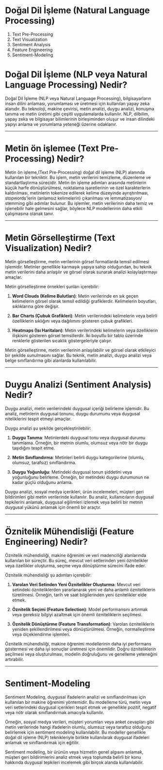 # Doğal Dil İşleme (Natural Language Processing)

1. Text Pre-Processing
2. Text Visualization
3. Sentiment Analysis
4. Feature Engineering
5. Sentiment-Modeling


# Doğal Dil İşleme (NLP veya Natural Language Processing) Nedir? 
Doğal Dil İşleme (NLP veya Natural Language Processing), bilgisayarların insan dilini anlaması, yorumlaması ve üretmesi için kullanılan yapay zeka alanıdır. Bu teknoloji, makine çevirisi, metin analizi, duygu analizi, konuşma tanıma ve metin üretimi gibi çeşitli uygulamalarda kullanılır. NLP, dilbilim, yapay zeka ve bilgisayar bilimlerinin birleşiminden oluşur ve insan dilindeki yapıyı anlama ve yorumlama yeteneği üzerine odaklanır.
***
# Metin ön işlemee (Text Pre-Processing) Nedir? 
Metin ön işleme,(Text Pre-Processing) doğal dil işleme (NLP) alanında kullanılan bir tekniktir. Bu işlem, metin verilerini temizleme, düzenleme ve standartlaştırma sürecidir. Metin ön işleme adımları arasında metinlerin küçük harfe dönüştürülmesi, noktalama işaretlerinin ve özel karakterlerin kaldırılması, metinlerin tokenize edilerek kelime düzeyinde ayrıştırılması, stopwords'lerin (anlamsız kelimelerin) çıkarılması ve lemmatizasyon/ stemming gibi adımlar bulunur. Bu işlemler, metin verilerinin daha temiz ve işlenebilir hale gelmesini sağlar, böylece NLP modellerinin daha etkili çalışmasına olanak tanır.
***
# Metin Görselleştirme (Text Visualization) Nedir?

Metin görselleştirme, metin verilerinin görsel formatlarda temsil edilmesi işlemidir. Metinler genellikle karmaşık yapıya sahip olduğundan, bu teknik metin verilerini daha anlaşılır ve görsel olarak sunarak analizi kolaylaştırmayı amaçlar.

Metin görselleştirme örnekleri şunları içerebilir:

1. **Word Clouds (Kelime Bulutları)**: Metin verilerinde en sık geçen kelimelerin görsel olarak temsil edildiği grafiklerdir. Kelimelerin boyutları, sıklıklarına göre değişir.

2. **Bar Charts (Çubuk Grafikleri)**: Metin verilerindeki kelimelerin veya belirli özelliklerin sıklığını veya dağılımını gösteren çubuk grafikleri.

3. **Heatmaps (Isı Haritaları)**: Metin verilerindeki kelimelerin veya özelliklerin ilişkisini gösteren görsel temsillerdir. İki boyutlu bir tablo üzerinde renklerle gösterilen sıcaklık göstergeleriyle çalışır.

Metin görselleştirme, metin verilerinin anlaşılabilir ve görsel olarak etkileyici bir şekilde sunulmasını sağlar. Bu teknik, metin analizi, duygu analizi veya belge sınıflandırma gibi alanlarda kullanılabilir.
***
# Duygu Analizi (Sentiment Analysis) Nedir?

Duygu analizi, metin verilerindeki duygusal içeriği belirleme işlemidir. Bu analiz, metinlerin duygusal tonunu, duygu durumunu veya duygusal niteliklerini tespit etmeyi amaçlar.

Duygu analizi şu şekilde gerçekleştirilebilir:

1. **Duygu Tanıma**: Metinlerdeki duygusal tonu veya duygusal durumu tanımlama. Örneğin, bir metnin olumlu, olumsuz veya nötr bir duygu taşıdığını tespit etme.

2. **Metin Sınıflandırma**: Metinleri belirli duygu kategorilerine (olumlu, olumsuz, tarafsız) sınıflandırma.

3. **Duygu Yoğunluğu**: Metindeki duygusal tonun şiddetini veya yoğunluğunu belirleme. Örneğin, bir metindeki duygu durumunun ne kadar güçlü olduğunu anlama.

Duygu analizi, sosyal medya içerikleri, ürün incelemeleri, müşteri geri bildirimleri gibi metin verilerinde kullanılır. Bu analiz, kullanıcıların duygusal tepkilerini anlamak, duygusal eğilimleri izlemek veya belirli bir metnin duygusal yükünü anlamak için önemli bir araçtır.
***
# Öznitelik Mühendisliği (Feature Engineering) Nedir?

Öznitelik mühendisliği, makine öğrenimi ve veri madenciliği alanlarında kullanılan bir süreçtir. Bu süreç, mevcut veri setlerinden yeni öznitelikler veya özellikler oluşturma, seçme veya dönüştürme sürecini ifade eder. 

Öznitelik mühendisliği şu adımları içerebilir:

1. **Varolan Veri Setinden Yeni Öznitelikler Oluşturma**: Mevcut veri setindeki özniteliklerden yararlanarak yeni ve daha anlamlı özniteliklerin türetilmesi. Örneğin, tarih ve saat bilgilerinden yeni öznitelikler elde etmek.

2. **Öznitelik Seçimi (Feature Selection)**: Model performansını artırmak veya gereksiz bilgiyi azaltmak için önemli özniteliklerin seçilmesi.

3. **Öznitelik Dönüştürme (Feature Transformation)**: Varolan özniteliklerin yeniden şekillendirilmesi veya dönüştürülmesi. Örneğin, normalleştirme veya ölçeklendirme işlemleri.

Öznitelik mühendisliği, makine öğrenimi modellerinin daha iyi performans göstermesi ve daha iyi sonuçlar üretmesi için önemlidir. Doğru özniteliklerin seçilmesi veya oluşturulması, modelin doğruluğunu ve genelleme yeteneğini artırabilir.
***

# Sentiment-Modeling
Sentiment Modeling, duygusal ifadelerin analizi ve sınıflandırılması için kullanılan bir makine öğrenimi yöntemidir. Bu modelleme türü, metin veya veri setlerindeki duygusal içerikleri tespit etmek ve genellikle pozitif, negatif veya nötr olarak sınıflandırmak amacıyla kullanılır.

Örneğin, sosyal medya verileri, müşteri yorumları veya anket cevapları gibi metin verilerinde hangi ifadelerin olumlu, olumsuz veya tarafsız olduğunu belirlemek için sentiment modeling kullanılabilir. Bu modeller genellikle doğal dil işleme (NLP) teknikleriyle birlikte kullanılarak duygusal ifadeleri anlamak ve sınıflandırmak için eğitilir.

Sentiment modeling, bir ürünün veya hizmetin genel algısını anlamak, müşteri geri bildirimlerini analiz etmek veya toplumda belirli bir konu hakkında duygusal tepkileri incelemek gibi birçok alanda kullanılabilir.
